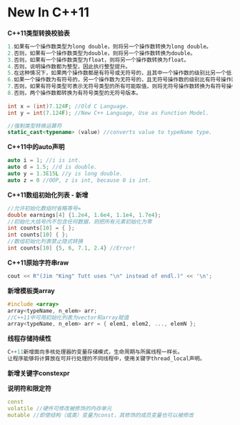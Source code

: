 
New In C++11
===========

**C++11类型转换校验表**

```cpp
1.如果有一个操作数类型为long double，则将另一个操作数转换为long double。
2.否则，如果有一个操作数类型为double，则将另一个操作数转换为double。
3.否则，如果有一个操作数类型为float，则将另一个操作数转换为float。
4.否则，说明操作数都为整型，因此执行整型提升。
5.在这种情况下，如果两个操作数都是有符号或无符号的，且其中一个操作数的级别比另一个低，则转换为级别高的类型。
6.如果一个操作数为有符号的，另一个操作数为无符号的，且无符号操作数的级别比有符号操作数高，则将有符号操作数转换为无符号操作数所属的类型。
7.否则，如果有符号类型可表示无符号类型的所有可能取值，则将无符号操作数转换为有符号操作数所属类型。
8.否则，两个操作数都转换为有符号类型的无符号版本。
  
int x = (int)7.124F; //Old C Language.
int y = int(7.124F); //New C++ Language, Use as Function Model.

//强制类型转换运算符
static_cast<typename> (value) //converts value to typeName type.
```

**C++11中的auto声明**

```cpp
auto i = 1; //i is int.
auto d = 1.5; //d is double.
auto y = 1.3E15L //y is long double.
auto z = 0 //OOP, z is int, because 0 is int.
```

**C++11数组初始化列表 - 新增**

```cpp
//允许初始化数组时省略等号=
double earnings[4] {1.2e4, 1.6e4, 1.1e4, 1.7e4};
//初始化大括号内不包含任何数据，则把所有元素初始化为零
int counts[10] = { };
int counts[10] { };
//数组初始化列表禁止隐式转换
int counts[10] {5, 6, 7.1, 2.4} //Error!
```

**C++11原始字符串raw**

```cpp
cout << R"(Jim "King" Tutt uses "\n" instead of endl.)" << '\n';
```

**新增模板类array**

```cpp
#include <array>
array<typeName, n_elem> arr;
//C++11中可用初始化列表为vector和array赋值
array<typeName, n_elem> arr = { elem1, elem2, ..., elemN };
```

**线程存储持续性**

```cpp
C++11新增面向多核处理器的变量存储模式，生命周期与所属线程一样长。
让程序能够将计算放在可并行处理的不同线程中，使用关键字thread_local声明。
```

**新增关键字constexpr**

**说明符和限定符**

```cpp
const
volatile //硬件可修改被修饰的内存单元
mutable //即使结构（或类）变量为const，其修饰的成员变量也可以被修改
```



